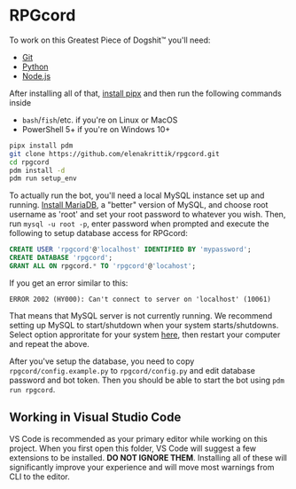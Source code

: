 # RPGcord

To work on this Greatest Piece of Dogshit:tm: you'll need:

- [Git](https://git-scm.com/downloads)
- [Python](https://www.python.org/downloads)
- [Node.js](https://nodejs.org/en/download/current)

After installing all of that, [install pipx](https://pypa.github.io/pipx/installation/) and then run the following
commands inside
- `bash`/`fish`/etc. if you're on Linux or MacOS
- PowerShell 5+ if you're on Windows 10+

```sh
pipx install pdm
git clone https://github.com/elenakrittik/rpgcord.git
cd rpgcord
pdm install -d
pdm run setup_env
```

To actually run the bot, you'll need a local MySQL instance set up and running.
[Install MariaDB](https://mariadb.org/download/?t=mariadb&p=mariadb&r=11.0.3),
a "better" version of MySQL, and choose root username as 'root' and set your
root password to whatever you wish. Then, run `mysql -u root -p`, enter password
when prompted and execute the following to setup database access for RPGcord:

```sql
CREATE USER 'rpgcord'@'localhost' IDENTIFIED BY 'mypassword';
CREATE DATABASE 'rpgcord';
GRANT ALL ON rpgcord.* TO 'rpgcord'@'locahost';
```

If you get an error similar to this:

```
ERROR 2002 (HY000): Can't connect to server on 'localhost' (10061)
```

That means that MySQL server is not currently running. We recommend setting up
MySQL to start/shutdown when your system starts/shutdowns. Select option
approritate for your system [here](https://dev.mysql.com/doc/refman/8.0/en/automatic-start.html), then restart your computer and repeat the above.

After you've setup the database, you need to copy `rpgcord/config.example.py` to `rpgcord/config.py` and edit database password and bot token. Then you should be able to start the bot using `pdm run rpgcord`.

## Working in Visual Studio Code

VS Code is recommended as your primary editor while working on this
project. When you first open this folder, VS Code will suggest a few
extensions to be installed. **DO NOT IGNORE THEM**. Installing all of
these will significantly improve your experience and will move most
warnings from CLI to the editor.
